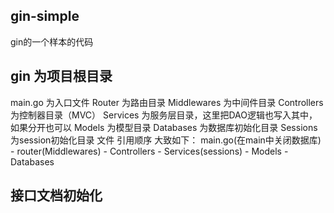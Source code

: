 ## gin-simple
gin的一个样本的代码


## gin 为项目根目录
main.go 为入口文件
Router 为路由目录
Middlewares 为中间件目录
Controllers 为控制器目录（MVC）
Services 为服务层目录，这里把DAO逻辑也写入其中，如果分开也可以
Models 为模型目录
Databases 为数据库初始化目录
Sessions 为session初始化目录
文件 引用顺序 大致如下：
main.go(在main中关闭数据库) - router(Middlewares) - Controllers - Services(sessions) - Models - Databases



## 接口文档初始化

